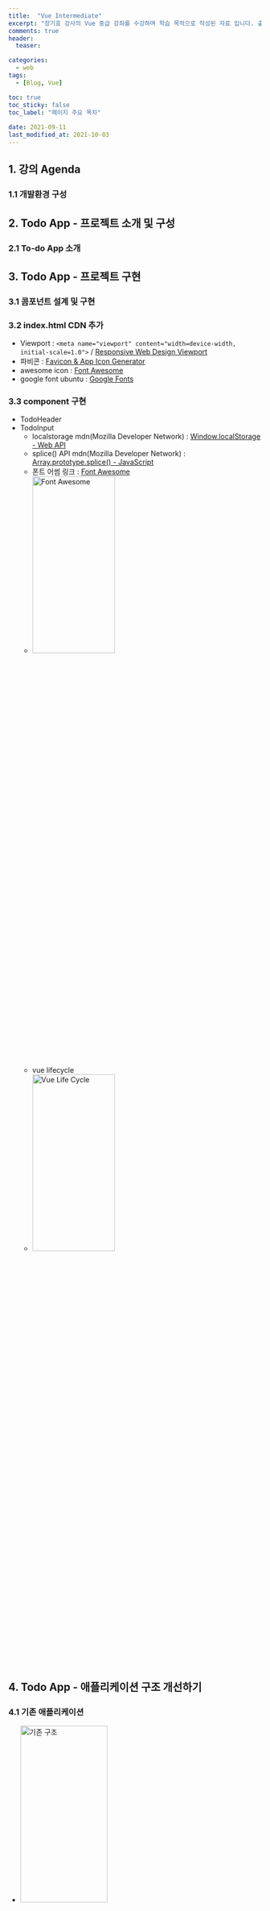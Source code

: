 ```yaml
---
title:  "Vue Intermediate"
excerpt: "장기효 강사의 Vue 중급 강좌를 수강하며 학습 목적으로 작성된 자료 입니다. 출처는 하단을 참고 바랍니다."
comments: true
header:
  teaser: 

categories:
  - web
tags:
  - [Blog, Vue]

toc: true
toc_sticky: false
toc_label: "페이지 주요 목차" 
 
date: 2021-09-11
last_modified_at: 2021-10-03
---
```


## 1. 강의 Agenda
### 1.1 개발환경 구성

## 2. Todo App - 프로젝트 소개 및 구성
### 2.1 To-do App 소개

## 3. Todo App - 프로젝트 구현
### 3.1 콤포넌트 설계 및 구현
### 3.2 index.html CDN 추가
  * Viewport : ```<meta name="viewport" content="width=device-width, initial-scale=1.0">``` / [Responsive Web Design Viewport](https://www.w3schools.com/css/css_rwd_viewport.asp)
  * 파비콘 : [Favicon & App Icon Generator](https://www.favicon-generator.org/)
  * awesome icon : [Font Awesome](https://fontawesome.com/v5.15/icons?d=gallery&p=2)
  * google font ubuntu : [Google Fonts](https://fonts.google.com/specimen/Ubuntu#standard-styles)
### 3.3 component 구현
  * TodoHeader
  * TodoInput
    - localstorage mdn(Mozilla Developer Network) : [Window.localStorage - Web API](https://developer.mozilla.org/ko/docs/Web/API/Window/localStorage)
    - splice() API mdn(Mozilla Developer Network) : [Array.prototype.splice() - JavaScript](https://developer.mozilla.org/ko/docs/Web/JavaScript/Reference/Global_Objects/Array/splice)
    - 폰트 어썸 링크 : [Font Awesome](https://fontawesome.com/)
    - <img src="../../assets/images/posts/vue-intermediate/3.3_fontawesome.png" width="60%" height="30%" title="Font Awesome" alt="Font Awesome"/>
    - vue lifecycle
    - <img src="../../assets/images/posts/vue-intermediate/3.3_vue_lifecycle.png" width="60%" height="30%" title="Vue Life Cycle" alt="Vue Life Cycle"/>

## 4. Todo App - 애플리케이션 구조 개선하기
### 4.1 기존 애플리케이션
  * <img src="../../assets/images/posts/vue-intermediate/4.1_as-is.png" width="60%" height="30%" title="기존 구조" alt="기존 구조"/>
### 4.2 변경 애플리케이션
  * <img src="../../assets/images/posts/vue-intermediate/4.2_to-be.png" width="60%" height="30%" title="변경 구조" alt="변경 구조"/>

## 5. Todo App - 사용자 경험 개선
  * 모달 컴포넌트 적용 : [모달 컴포넌트](https://kr.vuejs.org/v2/examples/modal.html)
  * slot : 일부 UI 요소들을 재사용 할 수 있다. [Slots](https://vuejs.org/v2/guide/components-slots.html#Named-Slots-with-the-slot-Attribute)
  * Transitions & Animation : [Link](https://v3.vuejs.org/guide/transitions-overview.html#class-based-animations-transitions)
    * List Transitions : [Link - List Transitions](https://v3.vuejs.org/guide/transitions-list.html#list-entering-leaving-transitions)
    * <img src="../../assets/images/posts/vue-intermediate/5.1_enter_leave_active.png" width="80%" height="30%" title="Enter/Leave Active" alt="Enter/Leave Active"/>

## 6. ES6 for Vue.js - 오리엔테이션
### 6.1 ES6(ECMAScript2015) : [최신의 자바스크립트 문법](https://babeljs.io/docs/en/learn)
  * 2015년은 ES5(2009년)이래로 진행한 첫 메이저 업데이트가 승인됨
  * 최신 프론트앤드인 Angular, React, Vue에서 권고
  * [Babel](https://babeljs.io/docs/en/) : 자바스크립트 컴파일러, 구번전의 브라우저의 경우 호환성을 위해서 Transpiling 필요

## 7. ES6 for Vue.js - const & let
### 7.1 const & let : 변수 선언 방식
  * { }로 변수의 스콥을 제한 (ES5의 경우 { }와 상관없이 스콥이 설정됨)
  * const : 상수의 개념으로 선언 후 변경 할 수 없음
  * let : 선언한 변수는 재 선언 할 수 없음
### 7.2 ES5의 Hoisting
  * <img src="../../assets/images/posts/vue-intermediate/7.2_Hoisting.png" width="80%" height="30%" title="Hoisting" alt="Hoisting"/>
### 7.3 ES6의 { } Scope 샘플
  * <img src="../../assets/images/posts/vue-intermediate/7.3_Scope.png" width="50%" height="30%" title="{} Scope" alt="{} Scope"/>
### 7.4 ES6의 const 샘플
  * <img src="../../assets/images/posts/vue-intermediate/7.4_const.png" width="50%" height="30%" title="const" alt="const"/>
### 7.5 ES6의 let 샘플
  * <img src="../../assets/images/posts/vue-intermediate/7.5_let.png" width="60%" height="30%" title="let" alt="let"/>
### 7.6 ES6의 const, let 샘플
  * <img src="../../assets/images/posts/vue-intermediate/7.6_const_let.png" width="80%" height="30%" title="const & let" alt="const & let"/>

## 8. ES6 for Vue.js - 화살표 함수
  ### 8.1 Arrow Function : 함수 정의시 “function” 키워드 대신 “=>”로 사용, “콜백 함수”의 간결화
  * <img src="../../assets/images/posts/vue-intermediate/8.1_arrow_1.png" width="40%" height="30%" title="Arrow Fuction (1)" alt="Arrow Fuction (1)"/>
  * <img src="../../assets/images/posts/vue-intermediate/8.1_arrow_2.png" width="40%" height="30%" title="Arrow Fuction (2)" alt="Arrow Fuction (2)"/>

## 9. ES6 for Vue.js - Enhanced Object Literals (향상된 객체 리터럴)
### 9.1 객체의 속성을 메서드로 사용할 때 “function” 예약어를 생략
  * <img src="../../assets/images/posts/vue-intermediate/9.1_function.png" width="40%" height="30%" title="function" alt="function"/>
### 9.2 객체의 속석명과 값 명이 동일할 때 축약 가능
  * <img src="../../assets/images/posts/vue-intermediate/9.2_contraction.png" width="40%" height="30%" title="contraction" alt="contraction"/>

## 10. ES6 for Vue.js - Modules
### Javascript 모듈 로더 Library(AMD, Commons JS) 기능을 js 언어 자체에서 지원
### 호출되지 전가지는 코드 실행과 동작을 하지 않는 특징
  * <img src="../../assets/images/posts/vue-intermediate/10.1_1.png" width="40%" height="30%" title="modules" alt="modules"/>
  * <img src="../../assets/images/posts/vue-intermediate/10.1_2.png" width="80%" height="30%" title="defult export" alt="defult export"/>


## 11. Vuex - 소개
### 11.1 복잡한 App의 Component 관리 (많은 수의 Component를 관리하는 상태 관리 패턴(라이브러리))
### 11.2 React의 “Flux” 패턴과 유사
### 11.3 Flux : MVC 패턴의 복잡한 데이터 흐름 문제 해결을 위한 패턴(Unidirectional data flow)
* <img src="../../assets/images/posts/vue-intermediate/11.3_flux.png" width="80%" height="30%" title="flux" alt="flux"/>
* <img src="../../assets/images/posts/vue-intermediate/11.3_vuex.png" width="100%" height="30%" title="vuex" alt="vuex"/>
  
### 11.4 Vuex 컨셉
* State : 컴포넌트 간에 데이터 공유 “data()”
* View : 데이터를 표시하는 화면 “template”
* Action : 사용자의 입력에 따라 데이터를 변경 “methods”
* <img src="../../assets/images/posts/vue-intermediate/11.4_vuex.png" width="50%" height="30%" title="vuex" alt="vuex"/>
* <img src="../../assets/images/posts/vue-intermediate/11.4_mutation.png" width="80%" height="30%" title="mutation" alt="mutation"/>
  
### 11.5 Vuex 구조
  * 컴포넌트 > 비동기 로직 > 동기 로직 > 상태
  * <img src="../../assets/images/posts/vue-intermediate/11.5_vuex_1.png" width="80%" height="30%" title="Vuex" alt="Vuex"/>
  * <img src="../../assets/images/posts/vue-intermediate/11.5_vuex_2.png" width="80%" height="30%" title="Vuex" alt="Vuex"/>

## 12. Vuex- 주요 기술 요소
### 12.1 Vuex 설치
  * Single File Component에서는 NPM 방식으로 라이브러리 설치
  
```
npm install vuex --save; // ES6과 사용해야 많은 추가적인 기능을 사용 가능
```
  * Vuex 등록
  
```
import Vue from 'vue'
import Vuex from 'vuex'

Vue.use(Vuex);

export const store = new Vuex.Store({

});
```
### 12.2 기술 요소
  * state : 여러 컴포넌트에 공유되는 데이터 “data”
  
```
// Vue
data: {
  message: 'hello vue.js'
}
// Vuex
state: {
  message: 'hello vue.js'
}
```

```
// Vue
<p>{{ message }}</p>

// Vuex
<p>{{ this.$store.state.message }}</p>
```

  <img src="../../assets/images/posts/vue-intermediate/12.1.png" width="100%" height="30%" title="Vuex" alt="Vuex"/> 
  * “state”는 왜 “this.$store.state.변수++;”와 같이 직접 변경하지 않고 “mutations”를 호출하여 접근 및 변경 하는가?
    * 일관성 있는 “state” 변수의 관리를 위함 (여러 컴포넌트에서 각자 변경하면 추척이 불가능)
    * 뷰의 반응성을 거스르지 않게 명시적으로 관리함으로 “반응성, 디버깅, 테스팅” 효율 향상

### 12.3 getters : 연산된 state 값을 접근하는 속성 “computed”
```
// store.js
state: {
  num: 10
}
getters: {
  getNumber(state) {
    return state.num;
  },
  getDoubleNumber(state) {
    return state.num * 2;
  }
}
{{}}
```

```
<p> {{ this.$store.getters.getNumber }} </p>
<p> {{ this.$store.getters.getDoubleNumber }} </p>
```

### 12.4 mutations : “state” 값을 변경하는 이벤트 로직, 메서드 “methods”
  * “state” 값을 변경할 수 있는 “유일한 방법”이자 method
  * “commit()”으로 실행

```
// store.js
state: { num: 10 },
mutations: {
  printNumbers(state) {
    return state.num
  },
  sumNumbers(state, anotherNum) {
    return state.num + anotherNum;
  }
}

// App.vue
this.$store.commit('printNumbers');
this.$store.commit('sumNumbers', 20);
```

  * “commit()” 형식

```
// store.js
state: { storeNum: 10 },
mutations: {
  modifyState(state, payload) {
    console.log(payload.str);
    return state.storeNum += payload.num;
  }
}

// App.vue
this.$store.commit('modifyState', {
  str: 'this is commit parameter',
  num: 20
});
```

### 12.5 vuex에서 actions를 제외한 사용 샘플
  * <img src="../../assets/images/posts/vue-intermediate/12.5_vuex_actions.png" width="100%" height="30%" title="Vuex Actions" alt="Vuex Actions"/> 

## 12.6 actions : 비동기 처리 로직을 선언하는 메서드 “async methods”
  * 비동기 처리를 위한 메서드로 비동기 로직을 위한 mutations
  * actions : data request, promise, ES6 async
  * actions code sample #1
  
```
// store.js
state: {
  num: 10
},
mutations: {
  doubleNumber(state) {
    state.num * 2;
  }
},
actions: {
  delayDoubleNumber(context) {
    // context 파라메터를 통하여 store의 메서드와 속성에 접근
    context.commit('doubleNumber');
  }
}

// App.vue
this.$store.dispatch('delayDoubleNumber');
```

  * [Promise 이해하기](https://joshua1988.github.io/web-development/javascript/promise-for-beginners/), [자바스크립트 비동기 처리 이해하기](https://joshua1988.github.io/web-development/javascript/javascript-asynchronous-operation/)
  * actions code sample #2
  
```
// store.js
mutations: {
  addCounter(state) {
    state.counter++;
  }
},
actions: {
  delayedAddCounter(context) {
    setTimeout(() => context.commit('addCounter'), 2000);
  }
}

// App.vue
methods: {
  incrementCounter() {
    this.$store.dispatch('delayedAddCounter');
  }
}
```

  * actions code sample #3
  
```
// store.js
mutations: {
  setData(state, fetchedData) {
    state.product = fetchedData;
  }
},
actions: {
  fetchProductData(context) {
    return axios.get('https://domail.com/products/1')
                .then(response => context.commit('setData', response));
  }
}

// App.vue
methods: {
  getProduct() {
    this.$store.dispatch('fetchProductData');
  }
}
```

  * 비동기 메서드인 actions를 사용하는 이유??
    * 어떤 콤포넌트에서 state를 호출하고 변경한건지 확인이 어려움
    * <img src="../../assets/images/posts/vue-intermediate/12.5_actions.png" width="70%" height="30%" title="Actions" alt="Actions"/>

## 13. Vuex - 헬퍼 함수
### 13.1 Vuex Helper
  * mapState, mapGetters, mapMutations, mapActions와 같이 기존의 Vuex의 Helper
  
### 13.2 Help "..." Sample
  * helper import 후 “…”(ES6의 object spread operator) 사용 샘플
  
```
// App.vue
import { mapState, mapGetters, mapMutations, mapActions } from 'vuex'

export default {
  computed() {
    ...mapState(['num']), ...mapGetters(['countedNum'])
  },
  methods: {
    ...mapMutations(['clickBtn']), ...mapActions(['asyncClickBtn'])
  }
}
```

### 13.3 state
  * mapState : Vuex에 선언한 state 속성을 뷰 컴포넌트에 쉽게 연결해 주는 Helper
  * mapState Sample
  
```
// App.vue
import { mapState } from 'vuex'

computed() {
  ...mapState(['num']); 
  // num() { return this.$store.state.num; }
}

<!-- 'num'으로 바로 접근 가능 -->
<!--<p>{{ this.$store.state.num }}</p>-->
<p>{{ this.num }}</p>

// store.js
state: {
  num: 10
}
```

### 13.4 getters
  * mapGetters : Vuex 선언한 getters 속성을 뷰 컴포넌트에 더 쉽게 연결해 주는 Helper
  * mapGetters Sample
  
```
// App.vue
import { mapGetters } from 'vuex'

computed() {
  ...mapGetters(['reverseMessage']);
}

<!--<p>{{ this.$store.getters.reverseMessage }}</p>-->
<p>{{ this.reverseMessage }}</p>

// store.js
getters: {
  reverseMessage(state) {
    return state.msg.split('').reverse().join('');
  }
}
```

### 13.5 mapState & mapGetters sample
  * <img src="../../assets/images/posts/vue-intermediate/13.5.png" width="100%" height="30%" title="mapState & mapGetters" alt="mapState & mapGetters"/>

### 13.6 mutations
  * mapMutations : Vuex에 선언한 mutations 속성을 vue component에서 쉽게 사용할 수 있는 helper
  * mapMutations Sample
  
```
// App.vue
import { mapMutations } from 'vuex'

methods: {
  ...mapMutations(['clickBtn']),
  authLogin() {},
  displayTable() {}
}

<button @click="clickBtn">popup message</button>

// store.js
mutations: {
  clickBtn(state) {
    alert(state.msg);
  }
}
```

### 13.7 actions
  * mapActions : Vuex에 선언한 actions 속성을 vue component에서 쉽게 사용할 수 있는 helper
  * mapActions Sample
  
```
// App.vue
import { mapActions } from 'vuex'

methods: {
  ...mapActions(['delayClickBtn']),
}

<button @click="delayClickBtn">delay popup message</button>

// store.js
actions: {
  delayClickBtn(context) {
    setTimeout(() => context.commit('clickBtn'), 2000);
  }
}
```

### 13.8 helper의 문법 2가지
  * Vuex에 선언한 속성을 그대로 컴포넌트에 연결하는 문법
  
```
// 배열 리터럴
...mapMutations([
  'clickBtn', // 'clickBtn': clickBtn
  'addNumber' // addNumber(인자)
])
```

  * Vuex에 선언한 속성을 컴포넌트의 특정 메서드에 연결하는 문법
  
```
// 객체 리터럴
...mapMutations({
  popupMsg: 'clickBtn' // 컴포넌트 메서드 명 : store의 뮤테이션 명
})
```

### 13.9 mapMutations & mapActions sample
  * <img src="../../assets/images/posts/vue-intermediate/13.9.png" width="100%" height="30%" title="mapMutations & mapActions" alt="mapMutations & mapActions"/>
  
### 13.10 Helper의 간결함
  * <img src="../../assets/images/posts/vue-intermediate/13.10.png" width="100%" height="30%" title="간결함" alt="간결함"/>

## 14. Vuex - 프로젝트 구조화 및 모듈화
  * 다음의 store를 모듈화 방안
  
```
// store.js
import Vue from 'vue'
import Vuex from 'vuex'

export const store = new Vuex.Store({
  state: {},
  getters: {},
  mutations: {},
  actions: {}
});
```

  * 모듈화 1
  
```
import Vue from 'vue'
import Vuex from 'vuex'
import * as getters from 'store/getters.js'
import * as mutations from 'store/mutations.js'
import * as actions from 'store/actions.js'

export const store = new Vuex.Store({
  state: {},
  getters: getters,
  mutations: mutations,
  actions: actions
});
```

  * 모듈화 2
  
```
// store.js
import Vue from 'vue'
import Vuex from 'vuex'
import todo from 'modules/todo.js'

export const store = new Vuex.Store({
  modules: {
    modulesTodo: todo, // modules name: modules file name
    todo // todo: todo
  }  
});

// todo.js
const state = {}
const getters = {}
const mutations = {}
const actions = {}
```

## 15. 출처

  * [인프런](https://www.inflearn.com/course/vue-pwa-vue-js-%EC%A4%91%EA%B8%89/dashboard)

